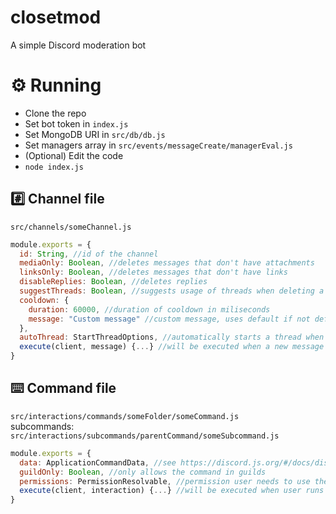 # closetmod
A simple Discord moderation bot

# ⚙️ Running
- Clone the repo
- Set bot token in `index.js`
- Set MongoDB URI in `src/db/db.js`
- Set managers array in `src/events/messageCreate/managerEval.js`
- (Optional) Edit the code
- `node index.js`

## #️⃣ Channel file
`src/channels/someChannel.js`
```js
module.exports = {
  id: String, //id of the channel
  mediaOnly: Boolean, //deletes messages that don't have attachments
  linksOnly: Boolean, //deletes messages that don't have links
  disableReplies: Boolean, //deletes replies
  suggestThreads: Boolean, //suggests usage of threads when deleting a message in media-only, links-only channels or when deleting replies
  cooldown: {
    duration: 60000, //duration of cooldown in miliseconds
    message: "Custom message" //custom message, uses default if not defined
  },
  autoThread: StartThreadOptions, //automatically starts a thread when a message is sent, see https://discord.js.org/#/docs/discord.js/main/typedef/StartThreadOptions
  execute(client, message) {...} //will be executed when a new message is sent
}
```

## ⌨️ Command file
`src/interactions/commands/someFolder/someCommand.js`<br>
subcommands: `src/interactions/subcommands/parentCommand/someSubcommand.js`
```js
module.exports = {
  data: ApplicationCommandData, //see https://discord.js.org/#/docs/discord.js/main/typedef/ApplicationCommandData
  guildOnly: Boolean, //only allows the command in guilds
  permissions: PermissionResolvable, //permission user needs to use the command, see https://discord.js.org/#/docs/discord.js/main/typedef/PermissionResolvable
  execute(client, interaction) {...} //will be executed when user runs the command
}
```